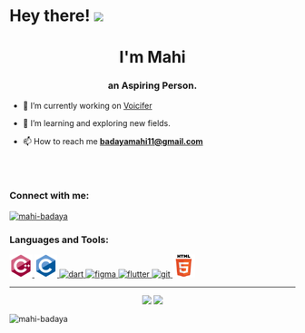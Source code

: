 <h1>Hey there! <img src="https://media.giphy.com/media/hvRJCLFzcasrR4ia7z/giphy.gif" width="25px"></h1>
<h1 align="center"> I'm Mahi</h1>
<h3 align="center">an Aspiring Person.</h3>


- 🔭 I’m currently working on <a href="https://voicifer.co">Voicifer</a>

- 🌱 I’m learning and exploring new fields.

- 📫 How to reach me **badayamahi11@gmail.com**
<br />


<br />


<h3 align="left">Connect with me:</h3>
<p align="left">
<a href="https://www.linkedin.com/in/mahi-badaya/" target="blank"><img align="center" src="https://raw.githubusercontent.com/rahuldkjain/github-profile-readme-generator/master/src/images/icons/Social/linked-in-alt.svg" alt="mahi-badaya" height="30" width="40" /></a>
</p>

<h3 align="left">Languages and Tools:</h3>
<p align="left"> <a href="https://www.w3schools.com/cpp/" target="_blank"> <img src="https://raw.githubusercontent.com/devicons/devicon/master/icons/cplusplus/cplusplus-original.svg" alt="cplusplus" width="40" height="40"/> </a> <a href="https://www.cprogramming.com/" target="_blank"> <img src="https://raw.githubusercontent.com/devicons/devicon/master/icons/c/c-original.svg" alt="c" width="40" height="40"/> </a> <a href="https://dart.dev" target="_blank"> <img src="https://www.vectorlogo.zone/logos/dartlang/dartlang-icon.svg" alt="dart" width="40" height="40"/> </a> <a href="https://www.figma.com/" target="_blank"> <img src="https://www.vectorlogo.zone/logos/figma/figma-icon.svg" alt="figma" width="40" height="40"/> </a> <a href="https://flutter.dev" target="_blank"> <img src="https://www.vectorlogo.zone/logos/flutterio/flutterio-icon.svg" alt="flutter" width="40" height="40"/> </a> <a href="https://git-scm.com/" target="_blank"> <img src="https://www.vectorlogo.zone/logos/git-scm/git-scm-icon.svg" alt="git" width="40" height="40"/> </a> <a href="https://www.w3.org/html/" target="_blank"> <img src="https://raw.githubusercontent.com/devicons/devicon/master/icons/html5/html5-original-wordmark.svg" alt="html5" width="40" height="40"/> </a> </p>

 <hr>
<p align="center">
  <img width="48%" src="https://github-readme-stats.vercel.app/api?username=mahi-badaya&show_icons=true&locale=en&theme=gotham&hide_border=true&count_private=true" />
  <img width="48%" src="https://github-readme-streak-stats.herokuapp.com/?user=mahi-badaya&show_icons=true&locale=en&layout=compact&theme=gotham&hide_border=true&count_private=true" />
</p>
<p align="left"> <img src="https://komarev.com/ghpvc/?username=mahi-badaya&label=Profile%20views&color=0e75b6&style=flat" alt="mahi-badaya" /> </p>

